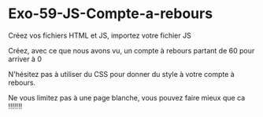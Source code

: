 # Exo-59-JS-Compte-a-rebours

Créez vos fichiers HTML et JS, importez votre fichier JS

Créez, avec ce que nous avons vu, un compte à rebours partant de 60 pour arriver à 0

N'hésitez pas à utiliser du CSS pour donner du style à votre compte à rebours.

Ne vous limitez pas à une page blanche, vous pouvez faire mieux que ca !!!!!!!
